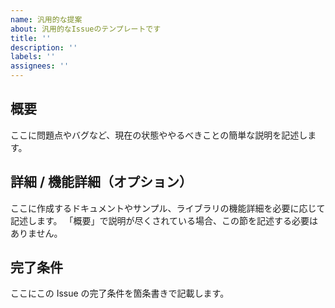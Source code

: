 ```yaml
---
name: 汎用的な提案
about: 汎用的なIssueのテンプレートです
title: ''
description: ''
labels: ''
assignees: ''
---
```


<!-- textlint-disable @textlint-rule/require-header-id -->

## 概要

ここに問題点やバグなど、現在の状態ややるべきことの簡単な説明を記述します。

## 詳細 / 機能詳細（オプション）

ここに作成するドキュメントやサンプル、ライブラリの機能詳細を必要に応じて記述します。
「概要」で説明が尽くされている場合、この節を記述する必要はありません。

## 完了条件

ここにこの Issue の完了条件を箇条書きで記載します。

<!-- textlint-enable @textlint-rule/require-header-id -->
